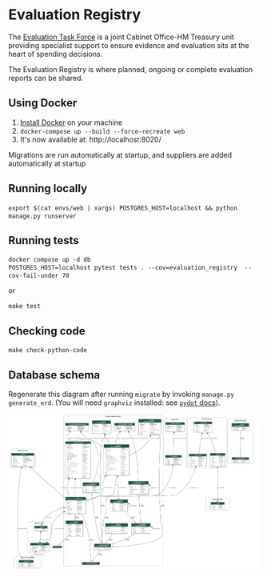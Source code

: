 # Evaluation Registry

The [Evaluation Task
Force](https://www.gov.uk/government/organisations/evaluation-task-force) is a
joint Cabinet Office-HM Treasury unit providing specialist support to ensure
evidence and evaluation sits at the heart of spending decisions.

The Evaluation Registry is where planned, ongoing or complete evaluation reports can be shared.

## Using Docker

1. [Install Docker](https://docs.docker.com/get-docker/) on your machine
2. `docker-compose up --build --force-recreate web`
3. It's now available at: http://localhost:8020/

Migrations are run automatically at startup, and suppliers are added automatically at startup

## Running locally

```commandline
export $(cat envs/web | xargs) POSTGRES_HOST=localhost && python manage.py runserver
```


## Running tests

```commandline
docker compose up -d db
POSTGRES_HOST=localhost pytest tests . --cov=evaluation_registry  --cov-fail-under 70
```

or

```commandline
make test
```

## Checking code

    make check-python-code

## Database schema

Regenerate this diagram after running `migrate` by invoking `manage.py generate_erd`. (You will need `graphviz` installed: see [`pydot` docs](https://pypi.org/project/pydot/)).

![](docs/erd.png)

